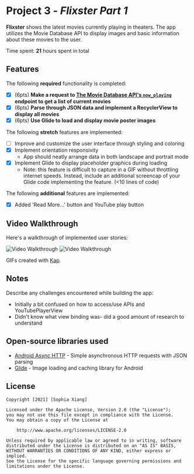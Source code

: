 # Project 3 - *Flixster Part 1*

**Flixster** shows the latest movies currently playing in theaters. The app utilizes the Movie Database API to display images and basic information about these movies to the user.

Time spent: **21** hours spent in total

## Features

The following **required** functionality is completed:

- [X] (6pts) **Make a request to [The Movie Database API's `now_playing`](https://developers.themoviedb.org/3/movies/get-now-playing) endpoint to get a list of current movies**
- [X] (6pts) **Parse through JSON data and implement a RecyclerView to display all movies**
- [X] (6pts) **Use Glide to load and display movie poster images**

The following **stretch** features are implemented:

- [ ] Improve and customize the user interface through styling and coloring
- [X] Implement orientation responsivity
  - App should neatly arrange data in both landscape and portrait mode
- [X] Implement Glide to display placeholder graphics during loading
  - Note: this feature is difficult to capture in a GIF without throttling internet speeds.  Instead, include an additional screencap of your Glide code implementing the feature.  (<10 lines of code)

The following **additional** features are implemented:

* [x] Added 'Read More...' button and YouTube play button

## Video Walkthrough

Here's a walkthrough of implemented user stories:

<img src='https://github.com/sophiatxiang/Flixster/blob/master/flixster_portrait_bonus_1.gif' width='' alt='Video Walkthrough' />
<img src='https://github.com/sophiatxiang/Flixster/blob/master/flixster_landscape_bonus.gif' title='Video Walkthrough' width='' alt='Video Walkthrough' />

GIFs created with [Kap](https://getkap.co/).

## Notes

Describe any challenges encountered while building the app:
- Initially a bit confused on how to access/use APIs and YouTubePlayerView
- Didn't know what view binding was- did a good amount of research to understand

## Open-source libraries used

- [Android Async HTTP](https://github.com/loopj/android-async-http) - Simple asynchronous HTTP requests with JSON parsing
- [Glide](https://github.com/bumptech/glide) - Image loading and caching library for Android

## License

    Copyright [2021] [Sophia Xiang]

    Licensed under the Apache License, Version 2.0 (the "License");
    you may not use this file except in compliance with the License.
    You may obtain a copy of the License at

        http://www.apache.org/licenses/LICENSE-2.0

    Unless required by applicable law or agreed to in writing, software
    distributed under the License is distributed on an "AS IS" BASIS,
    WITHOUT WARRANTIES OR CONDITIONS OF ANY KIND, either express or implied.
    See the License for the specific language governing permissions and
    limitations under the License.
